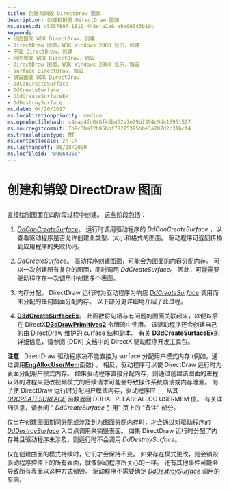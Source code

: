 ```yaml
---
title: 创建和销毁 DirectDraw 图面
description: 创建和销毁 DirectDraw 图面
ms.assetid: d5557897-1810-448e-a2a8-aba96643b19c
keywords:
- 绘图图面 WDK DirectDraw，创建
- DirectDraw 图面，WDK Windows 2000 显示，创建
- 平面 DirectDraw，创建
- 绘图图面 WDK DirectDraw，销毁
- DirectDraw 图面，WDK Windows 2000 显示，销毁
- surface DirectDraw，销毁
- 销毁图面 WDK DirectDraw
- DdCanCreateSurface
- DdCreateSurface
- D3dCreateSurfaceEx
- DdDestroySurface
ms.date: 04/20/2017
ms.localizationpriority: medium
ms.openlocfilehash: c4ead4fd046f46b462a7e29b7394c9d415951527
ms.sourcegitcommit: 7b9c3ba12b05bbf78275395bbe3a287d2c31bcf4
ms.translationtype: MT
ms.contentlocale: zh-CN
ms.lasthandoff: 08/28/2020
ms.locfileid: "89064350"
---
```

# <a name="creating-and-destroying-directdraw-surfaces"></a>创建和销毁 DirectDraw 图面


## <span id="ddk_creating_and_destroying_directdraw_surfaces_gg"></span><span id="DDK_CREATING_AND_DESTROYING_DIRECTDRAW_SURFACES_GG"></span>


直接绘制图面在四阶段过程中创建。 这些阶段包括：

1.  [*DdCanCreateSurface*](/previous-versions/windows/hardware/drivers/ff549213(v=vs.85))。 运行时调用驱动程序的 *DdCanCreateSurface* ，以查看驱动程序是否允许创建此类型、大小和格式的图面。 驱动程序可返回传播到应用程序的失败代码。

2.  [*DdCreateSurface*](/previous-versions/windows/hardware/drivers/ff549263(v=vs.85))。 驱动程序创建图面，可能会为图面的内容分配内存。 可以一次创建所有复杂的图面，同时调用 *DdCreateSurface*。 因此，可能需要驱动程序在一次调用中创建多个表面。

3.  内存分配。 DirectDraw 运行时为驱动程序为响应 [*DdCreateSurface*](/previous-versions/windows/hardware/drivers/ff549263(v=vs.85)) 调用而未分配的任何图面分配内存。 以下部分更详细地介绍了此过程。

4.  [**D3dCreateSurfaceEx**](/windows/desktop/api/ddrawint/nc-ddrawint-pdd_createsurfaceex)。 此函数将句柄与有问题的图面关联起来，以便以后在 DirectX[**D3dDrawPrimitives2**](/windows-hardware/drivers/ddi/d3dhal/nc-d3dhal-lpd3dhal_drawprimitives2cb) 令牌流中使用。 该驱动程序还会创建自己的由 DirectDraw 维护的 surface 结构副本。 有关 **D3dCreateSurfaceEx**的详细信息，请参阅 (DDK) 文档中的 DirectX 驱动程序开发工具包。

**注意**   DirectDraw 驱动程序决不能直接为 surface 分配用户模式内存 (例如，通过调用[**EngAllocUserMem**](/windows/desktop/api/winddi/nf-winddi-engallocusermem)函数) 。 相反，驱动程序可以使 DirectDraw 运行时为表面分配用户模式内存。
如果驱动程序直接分配内存，则通过创建该图面的进程以外的进程来更改视频模式的后续请求可能会导致操作系统崩溃或内存泄漏。 为了使 DirectDraw 运行时分配用户模式内存，驱动程序应 \_ \_ 从其 [*DDCREATESURFACE*](/previous-versions/windows/hardware/drivers/ff549263(v=vs.85)) 函数返回 DDHAL PLEASEALLOC USERMEM 值。 有关详细信息，请参阅 " *DdCreateSurface* 引用" 页上的 "备注" 部分。

 

仅当在创建图面期间分配或涉及到为图面分配内存时，才会通过对驱动程序的 [*DdDestroySurface*](/windows/desktop/api/ddrawint/nc-ddrawint-pdd_surfcb_destroysurface) 入口点调用来销毁表面。 如果 DirectDraw 运行时分配了内存并且驱动程序未涉及，则运行时不会调用 *DdDestroySurface*。

仅在创建曲面的模式持续时，它们才会保持不变。 如果存在模式更改，则会销毁驱动程序控件下的所有表面，就像驱动程序所关心的一样。 还有其他事件可能会导致所有表面以这种方式销毁。 驱动程序不需要确定 [*DdDestroySurface*](/windows/desktop/api/ddrawint/nc-ddrawint-pdd_surfcb_destroysurface) 调用的原因。

 

